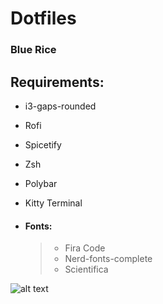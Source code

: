 # Dotfiles

### Blue Rice

## **Requirements:**

- i3-gaps-rounded
- Rofi
- Spicetify
- Zsh
- Polybar
- Kitty Terminal

- #### Fonts:
  > - Fira Code
  > - Nerd-fonts-complete
  > - Scientifica

![alt text](https://raw.githubusercontent.com/mahmoudk1000/Dotfiles/master/Screen/i3.png)

